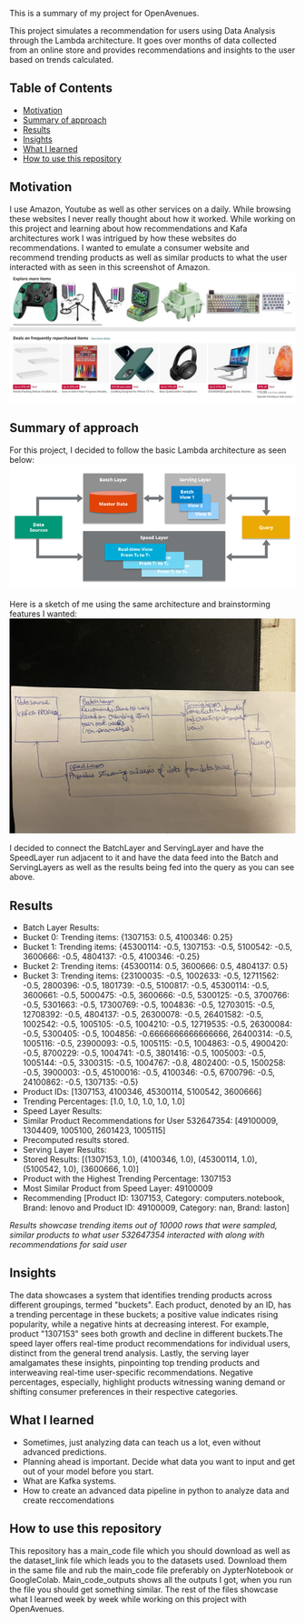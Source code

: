 This is a summary of my project for OpenAvenues. 

This project simulates a recommendation for users using Data Analysis through the Lambda architecture. It goes over months of data collected from an online store and provides recommendations and insights to the user based on trends calculated. 

## Table of Contents 
* [Motivation](#motivation)
* [Summary of approach](#summary-of-approach)
* [Results](#results)
* [Insights](#insights)
* [What I learned](#what-i-learned)
* [How to use this repository](#how-to-use-this-repository)

## Motivation
I use Amazon, Youtube as well as other services on a daily. While browsing these websites I never really thought about how it worked. While working on this project and learning about how recommendations and Kafa architectures work I was intrigued by how these websites do recommendations. I wanted to emulate a consumer website and recommend trending products as well as similar products to what the user interacted with as seen in this screenshot of Amazon.
![alt text](https://github.com/Vybavnag/OpenAvenues_project/blob/main/images/Screenshot%202023-08-08%20232313.jpg)


## Summary of approach
For this project, I decided to follow the basic Lambda architecture as seen below:
![alt text](https://github.com/Vybavnag/OpenAvenues_project/blob/main/images/19_Lambda-1.jpg)

Here is a sketch of me using the same architecture and brainstorming features I wanted:
![alt text](https://github.com/Vybavnag/OpenAvenues_project/blob/main/images/IMG_3388.jpg)

I decided to connect the BatchLayer and ServingLayer and have the SpeedLayer run adjacent to it and have the data feed into the Batch and ServingLayers as well as the results being fed into the query as you can see above. 

## Results
* Batch Layer Results:
* Bucket 0: Trending items: {1307153: 0.5, 4100346: 0.25}
* Bucket 1: Trending items: {45300114: -0.5, 1307153: -0.5, 5100542: -0.5, 3600666: -0.5, 4804137: -0.5, 4100346: -0.25}
* Bucket 2: Trending items: {45300114: 0.5, 3600666: 0.5, 4804137: 0.5}
* Bucket 3: Trending items: {23100035: -0.5, 1002633: -0.5, 12711562: -0.5, 2800396: -0.5, 1801739: -0.5, 5100817: -0.5, 45300114: -0.5, 3600661: -0.5, 5000475: -0.5, 3600666: -0.5, 5300125: -0.5, 3700766: -0.5, 5301663: -0.5, 17300769: -0.5, 1004836: -0.5, 12703015: -0.5, 12708392: -0.5, 4804137: -0.5, 26300078: -0.5, 26401582: -0.5, 1002542: -0.5, 1005105: -0.5, 1004210: -0.5, 12719535: -0.5, 26300084: -0.5, 5300405: -0.5, 1004856: -0.6666666666666666, 26400314: -0.5, 1005116: -0.5, 23900093: -0.5, 1005115: -0.5, 1004863: -0.5, 4900420: -0.5, 8700229: -0.5, 1004741: -0.5, 3801416: -0.5, 1005003: -0.5, 1005144: -0.5, 3300315: -0.5, 1004767: -0.8, 4802400: -0.5, 1500258: -0.5, 3900003: -0.5, 45100016: -0.5, 4100346: -0.5, 6700796: -0.5, 24100862: -0.5, 1307135: -0.5}
* Product IDs: [1307153, 4100346, 45300114, 5100542, 3600666]
* Trending Percentages: [1.0, 1.0, 1.0, 1.0, 1.0]
* Speed Layer Results:
* Similar Product Recommendations for User 532647354: [49100009, 1304409, 1005100, 2601423, 1005115]
* Precomputed results stored.
* Serving Layer Results:
* Stored Results: [(1307153, 1.0), (4100346, 1.0), (45300114, 1.0), (5100542, 1.0), (3600666, 1.0)]
* Product with the Highest Trending Percentage: 1307153
* Most Similar Product from Speed Layer: 49100009
* Recommending [Product ID: 1307153, Category: computers.notebook, Brand: lenovo and Product ID: 49100009, Category: nan, Brand: laston]

*Results showcase trending items out of 10000 rows that were sampled, similar products to what user 532647354 interacted with along with recommendations for said user*

## Insights
The data showcases a system that identifies trending products across different groupings, termed "buckets". Each product, denoted by an ID, has a trending percentage in these buckets; a positive value indicates rising popularity, while a negative hints at decreasing interest. For example, product "1307153" sees both growth and decline in different buckets.The speed layer offers real-time product recommendations for individual users, distinct from the general trend analysis. Lastly, the serving layer amalgamates these insights, pinpointing top trending products and interweaving real-time user-specific recommendations. Negative percentages, especially, highlight products witnessing waning demand or shifting consumer preferences in their respective categories.

## What I learned
* Sometimes, just analyzing data can teach us a lot, even without advanced predictions.
* Planning ahead is important. Decide what data you want to input and get out of your model before you start.
* What are Kafka systems.
* How to create an advanced data pipeline in python to analyze data and create reccomendations 
  


## How to use this repository
This repository has a main_code file which you should download as well as the dataset_link file which leads you to the datasets used. Download them in the same file and rub the main_code file preferably on JypterNotebook or GoogleColab. Main_code_outputs shows all the outputs I got, when you run the file you should get something similar. The rest of the files showcase what I learned week by week while working on this project with OpenAvenues.
